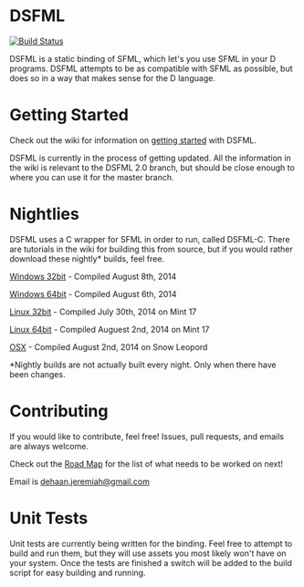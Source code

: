 DSFML
=====
[![Build Status](https://travis-ci.org/Jebbs/DSFML.svg?branch=master)](https://travis-ci.org/Jebbs/DSFML)

DSFML is a static binding of SFML, which let's you use SFML in your D programs. DSFML attempts to be as compatible with SFML as possible, but does so in a way that makes sense for the D language.



Getting Started
===
Check out the wiki for information on [getting started](https://github.com/Jebbs/DSFML/wiki#getting-started) with DSFML.

DSFML is currently in the process of getting updated. All the information in the wiki is relevant to the DSFML 2.0 branch, but should be close enough to where you can use it for the master branch.

Nightlies
===
DSFML uses a C wrapper for SFML in order to run, called DSFML-C. There are tutorials in the wiki for building this from source, but if you would rather download these nightly* builds, feel free.

[Windows 32bit](http://jebbs.github.io/DSFML/bins/windows/DSFML-Current-Win32.zip) - Compiled August 8th, 2014

[Windows 64bit](http://jebbs.github.io/DSFML/bins/windows/DSFML-Curent-Win64.zip) - Compiled August 6th, 2014

[Linux 32bit](http://jebbs.github.io/DSFML/bins/linux/DSFML-Current-Linux32.zip) - Compiled July 30th, 2014 on Mint 17

[Linux 64bit](http://jebbs.github.io/DSFML/bins/linux/DSFML-Current-Linux64.zip) - Compiled Auguest 2nd, 2014 on Mint 17

[OSX](http://jebbs.github.io/DSFML/bins/osx/DSFML-Current-OSX.zip) - Compiled August 2nd, 2014 on Snow Leopord

*Nightly builds are not actually built every night. Only when there have been changes.

Contributing
===
If you would like to contribute, feel free! Issues, pull requests, and emails are always welcome.

Check out the [Road Map](https://github.com/Jebbs/DSFML/wiki/Roadmap) for the list of what needs to be worked on next!

Email is <dehaan.jeremiah@gmail.com>


Unit Tests
===
Unit tests are currently being written for the binding. Feel free to attempt to build and run them, but they will use assets you most likely won't have on your system. Once the tests are finished a switch will be added to the build script for easy building and running.
